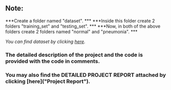 ## Note:
***Create a folder named "dataset". ***
***Inside this folder create 2 folders "training_set" and "testing_set". ***
***Now, in both of the above folders create 2 folders named "normal" and "pneumonia". ***

*You can find dataset by clicking [here](https://www.kaggle.com/paultimothymooney/chest-xray-pneumonia "Dataset for Pneumonia Detection").*

### The detailed description of the project and the code is provided with the code in comments.

### You may also find the **DETAILED PROJECT REPORT** attached by clicking [here]("Project Report").
